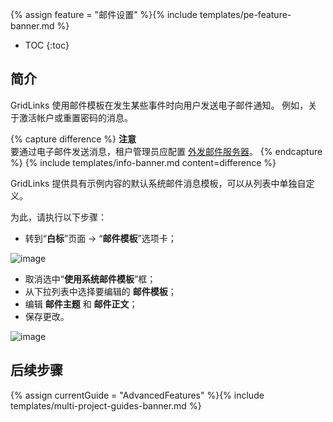 {% assign feature = "邮件设置" %}{% include templates/pe-feature-banner.md %} 

* TOC
{:toc}

## 简介

GridLinks 使用邮件模板在发生某些事件时向用户发送电子邮件通知。
例如，关于激活帐户或重置密码的消息。

{% capture difference %}
**注意**
<br>
要通过电子邮件发送消息，租户管理员应配置 [外发邮件服务器](/docs/user-guide/ui/mail-settings/)。
{% endcapture %}
{% include templates/info-banner.md content=difference %}

GridLinks 提供具有示例内容的默认系统邮件消息模板，可以从列表中单独自定义。

为此，请执行以下步骤：
- 转到“**白标**”页面 -> “**邮件模板**”选项卡；

![image](/images/user-guide/white-labeling/mail-templates-1.png)

- 取消选中“**使用系统邮件模板**”框；
- 从下拉列表中选择要编辑的 **邮件模板**；
- 编辑 **邮件主题** 和 **邮件正文**；
- 保存更改。

![image](/images/user-guide/white-labeling/mail-templates-2.png)

## 后续步骤

{% assign currentGuide = "AdvancedFeatures" %}{% include templates/multi-project-guides-banner.md %}